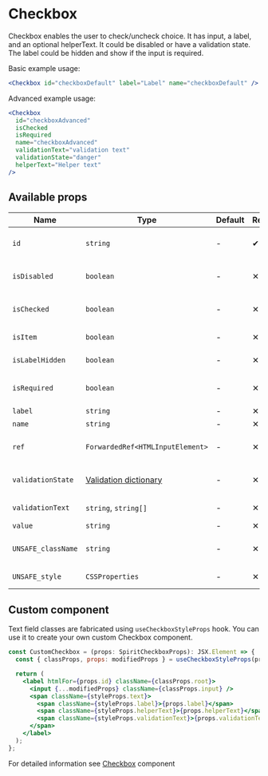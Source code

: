 # Checkbox

Checkbox enables the user to check/uncheck choice.
It has input, a label, and an optional helperText.
It could be disabled or have a validation state.
The label could be hidden and show if the input is required.

Basic example usage:

```jsx
<Checkbox id="checkboxDefault" label="Label" name="checkboxDefault" />
```

Advanced example usage:

```jsx
<Checkbox
  id="checkboxAdvanced"
  isChecked
  isRequired
  name="checkboxAdvanced"
  validationText="validation text"
  validationState="danger"
  helperText="Helper text"
/>
```

## Available props

| Name               | Type                                           | Default | Required | Description                    |
| ------------------ | ---------------------------------------------- | ------- | -------- | ------------------------------ |
| `id`               | `string`                                       | -       | ✔        | Input and label identification |
| `isDisabled`       | `boolean`                                      | -       | ✕        | Whether is field disabled      |
| `isChecked`        | `boolean`                                      | -       | ✕        | Whether is field checked       |
| `isItem`           | `boolean`                                      | -       | ✕        | To render in [Item][item] mode |
| `isLabelHidden`    | `boolean`                                      | -       | ✕        | Whether is label hidden        |
| `isRequired`       | `boolean`                                      | -       | ✕        | Whether is field required      |
| `label`            | `string`                                       | -       | ✕        | Label text                     |
| `name`             | `string`                                       | -       | ✕        | Input name                     |
| `ref`              | `ForwardedRef<HTMLInputElement>`               | -       | ✕        | Input element reference        |
| `validationState`  | [Validation dictionary][dictionary-validation] | -       | ✕        | Type of validation state.      |
| `validationText`   | `string`, `string[]`                           | -       | ✕        | Validation text                |
| `value`            | `string`                                       | -       | ✕        | Input value                    |
| `UNSAFE_className` | `string`                                       | -       | ✕        | Wrapper custom class name      |
| `UNSAFE_style`     | `CSSProperties`                                | -       | ✕        | Wrapper custom style           |

## Custom component

Text field classes are fabricated using `useCheckboxStyleProps` hook. You can use it to create your own custom Checkbox component.

```jsx
const CustomCheckbox = (props: SpiritCheckboxProps): JSX.Element => {
  const { classProps, props: modifiedProps } = useCheckboxStyleProps(props);

  return (
    <label htmlFor={props.id} className={classProps.root}>
      <input {...modifiedProps} className={classProps.input} />
      <span className={styleProps.text}>
        <span className={styleProps.label}>{props.label}</span>
        <span className={styleProps.helperText}>{props.helperText}</span>
        <span className={styleProps.validationText}>{props.validationText}</span>
      </span>
    </label>
  );
};
```

For detailed information see [Checkbox](https://github.com/lmc-eu/spirit-design-system/blob/main/packages/web/src/scss/components/Checkbox/README.md) component

[item]: https://github.com/lmc-eu/spirit-design-system/blob/main/packages/web-react/src/components/Item/README.md
[dictionary-validation]: https://github.com/lmc-eu/spirit-design-system/blob/main/docs/DICTIONARIES.md#validation
